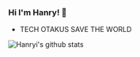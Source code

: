 ### Hi I'm Hanry! 👋

- TECH OTAKUS SAVE THE WORLD

![Hanryi's github stats](https://github-readme-stats.vercel.app/api?username=Hanryi&show_icons=true&icon_color=fff&bg_color=30,e96443,904e95&title_color=fff&text_color=fff)